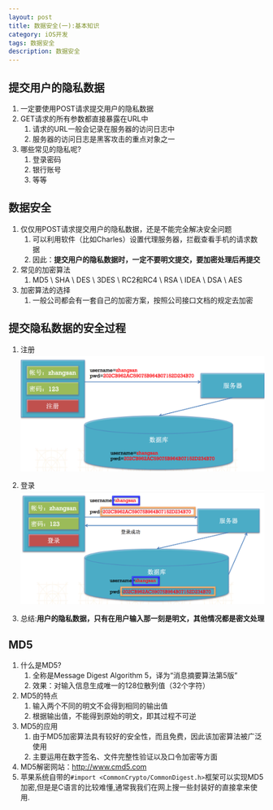 ```yaml
---
layout: post
title: 数据安全(一):基本知识
category: iOS开发
tags: 数据安全
description: 数据安全
--- 
```


## 提交用户的隐私数据
1. 一定要使用POST请求提交用户的隐私数据
2. GET请求的所有参数都直接暴露在URL中
    1. 请求的URL一般会记录在服务器的访问日志中
    2. 服务器的访问日志是黑客攻击的重点对象之一
3. 哪些常见的隐私呢? 
    1. 登录密码
    2. 银行账号
    3. 等等
    
## 数据安全
1. 仅仅用POST请求提交用户的隐私数据，还是不能完全解决安全问题
   1. 可以利用软件（比如Charles）设置代理服务器，拦截查看手机的请求数据
   2. 因此：**提交用户的隐私数据时，一定不要明文提交，要加密处理后再提交**
2. 常见的加密算法
    1. MD5 \ SHA \ DES \ 3DES \ RC2和RC4 \ RSA \ IDEA \ DSA \ AES
3. 加密算法的选择
    1. 一般公司都会有一套自己的加密方案，按照公司接口文档的规定去加密
    
## 提交隐私数据的安全过程
1. 注册
    ![图1](https://raw.githubusercontent.com/zhoghua123/imgsBed/master/security.png)  
2. 登录
    ![图1](https://raw.githubusercontent.com/zhoghua123/imgsBed/master/security1.png)   
    
3. 总结:**用户的隐私数据，只有在用户输入那一刻是明文，其他情况都是密文处理**

## MD5
1. 什么是MD5?
    1. 全称是Message Digest Algorithm 5，译为“消息摘要算法第5版”
    2. 效果：对输入信息生成唯一的128位散列值（32个字符）
2. MD5的特点
    1. 输入两个不同的明文不会得到相同的输出值
    2. 根据输出值，不能得到原始的明文，即其过程不可逆
3. MD5的应用
    1. 由于MD5加密算法具有较好的安全性，而且免费，因此该加密算法被广泛使用
    2. 主要运用在数字签名、文件完整性验证以及口令加密等方面
4. MD5解密网站：http://www.cmd5.com
5. 苹果系统自带的`#import <CommonCrypto/CommonDigest.h>`框架可以实现MD5加密,但是是C语言的比较难懂,通常我我们在网上搜一些封装好的直接拿来使用.
     

